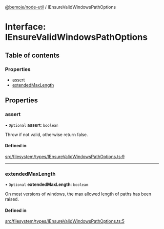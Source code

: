 [@bemoje/node-util](/docs/md/index.md) / IEnsureValidWindowsPathOptions

# Interface: IEnsureValidWindowsPathOptions

## Table of contents

### Properties

- [assert](/docs/md/interfaces/IEnsureValidWindowsPathOptions.md#assert)
- [extendedMaxLength](/docs/md/interfaces/IEnsureValidWindowsPathOptions.md#extendedmaxlength)

## Properties

### assert

• `Optional` **assert**: `boolean`

Throw if not valid, otherwise return false.

#### Defined in

[src/filesystem/types/IEnsureValidWindowsPathOptions.ts:9](https://github.com/bemoje/bemoje-node-util/blob/b545282/src/filesystem/types/IEnsureValidWindowsPathOptions.ts#L9)

___

### extendedMaxLength

• `Optional` **extendedMaxLength**: `boolean`

On most versions of windows, the max allowed length of paths has been raised.

#### Defined in

[src/filesystem/types/IEnsureValidWindowsPathOptions.ts:5](https://github.com/bemoje/bemoje-node-util/blob/b545282/src/filesystem/types/IEnsureValidWindowsPathOptions.ts#L5)
